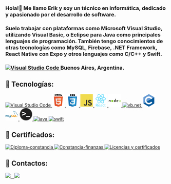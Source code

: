 ### Hola!👋 Me llamo Erik y soy un técnico en informática, dedicado y apasionado por el desarrollo de software. 
### Suelo trabajar con plataformas como Microsoft Visual Studio, utilizando Visual Basic, o Eclipse para Java como principales lenguajes de programación. También tengo conocimientos de otras tecnologías como MySQL, Firebase, .NET Framework, React Native con Expo y otros lenguajes como C/C++ y Swift.
### <a href="https://code.visualstudio.com/" target="_blank"><img alt="Visual Studio Code" width="20" height="20" src="https://cdn.icon-icons.com/icons2/259/PNG/128/ic_location_on_128_28437.png" /> </a> Buenos Aires, Argentina.

## :paperclip: Tecnologías:
<a href="https://code.visualstudio.com/" target="_blank"><img alt="Visual Studio Code" width="40" height="40" src="https://upload.wikimedia.org/wikipedia/commons/2/2d/Visual_Studio_Code_1.18_icon.svg" /> </a>
<a href="https://www.w3.org/html/" target="_blank"> <img src="https://raw.githubusercontent.com/devicons/devicon/master/icons/html5/html5-original-wordmark.svg" alt="html5" width="40" height="40"/> </a>
<a href="https://www.w3schools.com/css/" target="_blank"> <img src="https://raw.githubusercontent.com/devicons/devicon/master/icons/css3/css3-original-wordmark.svg" alt="css3" width="40" height="40"/> </a> 
<a href="https://developer.mozilla.org/en-US/docs/Web/JavaScript" target="_blank"> <img src="https://raw.githubusercontent.com/devicons/devicon/master/icons/javascript/javascript-original.svg" alt="javascript" width="40" height="40"/> </a>
<a href="https://reactjs.org/" target="_blank"> <img src="https://raw.githubusercontent.com/devicons/devicon/master/icons/react/react-original-wordmark.svg" alt="react" width="40" height="40"/> </a>
<a href="https://nodejs.org" target="_blank"> <img src="https://raw.githubusercontent.com/devicons/devicon/master/icons/nodejs/nodejs-original-wordmark.svg" alt="nodejs" width="40" height="40"/> </a>
<a href="https://docs.microsoft.com/en-us/dotnet/visual-basic/" target="_blank"> <img src="https://github.com/dotnet/docs/blob/cb475ed45f881e9462e34764480d3b0ebce85e91/docs/images/hub/vb.svg" alt="vb.net" width="40" height="40"/> </a>
<a href="https://www.cprogramming.com/" target="_blank"> <img src="https://raw.githubusercontent.com/devicons/devicon/master/icons/c/c-original.svg" alt="c" width="40" height="40"/> </a>
<a href="https://www.mysql.com/" target="_blank"> <img src="https://raw.githubusercontent.com/devicons/devicon/master/icons/mysql/mysql-original-wordmark.svg" alt="mysql" width="40" height="40"/> </a>
<a href="https://github.com/microsoft/terminal" target="_blank"> <img alt="Terminal" width="40" height="40" src="https://raw.githubusercontent.com/github/explore/80688e429a7d4ef2fca1e82350fe8e3517d3494d/topics/terminal/terminal.png" /> </a>
<a href="https://www.java.com/es/" target="_blank"> <img alt="java" width="40" height="40" src="https://cdn4.iconfinder.com/data/icons/logos-and-brands/512/181_Java_logo_logos-512.png" /> </a>
<a href="https://www.apple.com/es/swift/" target="_blank"> <img alt="swift" width="40" height="40" src="https://cdn.icon-icons.com/icons2/2107/PNG/512/file_type_swift_icon_130135.png" /> </a>
## :paperclip: Certificados:
<a href="https://drive.google.com/file/d/10VM0DDSpWteVqWp5VxPlTntBxUXqSReF/view" target="_blank"> <img width="4.5%" alt="Diploma-constancia" src="https://drive.google.com/file/d/10VM0DDSpWteVqWp5VxPlTntBxUXqSReF" /> </a>
<a href="https://drive.google.com/file/d/10VM0DDSpWteVqWp5VxPlTntBxUXqSReF/view" target="_blank"> <img width="4.5%" alt="Constancia-finanzas" src="https://drive.google.com/file/d/10VM0DDSpWteVqWp5VxPlTntBxUXqSReF" /> </a>
<a href="https://www.linkedin.com/in/erik-estrada-info/details/certifications/" target="_blank"> <img width="4.5%" alt="Licencias y certificados" src="https://drive.google.com/file/d/10VM0DDSpWteVqWp5VxPlTntBxUXqSReF" /> </a>
## :paperclip: Contactos:
<span >
<a href="https://www.linkedin.com/in/erik-estrada-info/" ><img width="4.5%" src="https://i.ibb.co/gFzThH7/Dise-o-sin-t-tulo-15.png"> &nbsp;
<a href="mailto:erikestradaf21@gmail.com" ><img width="5%" src="https://i.ibb.co/CVx0ykg/Dise-o-sin-t-tulo-17.png">
</span>
  
  
<!--
**erikestradaf21/erikestradaf21** is a ✨ _special_ ✨ repository because its `README.md` (this file) appears on your GitHub profile.

Here are some ideas to get you started:

- 🔭 I’m currently working on ...
- 🌱 I’m currently learning ...
- 👯 I’m looking to collaborate on ...
- 🤔 I’m looking for help with ...
- 💬 Ask me about ...
- 📫 How to reach me: ...
- 😄 Pronouns: ...
- ⚡ Fun fact: ...
-->
